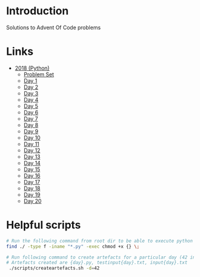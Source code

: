 # Introduction

Solutions to Advent Of Code problems 

# Links

* [2018 (Python)](./2018)
  * [Problem Set](https://adventofcode.com)
  * [Day 1](./2018/python/day01/1.py)
  * [Day 2](./2018/python/day02/2.py)
  * [Day 3](./2018/python/day03/3.py)
  * [Day 4](./2018/python/day04/4.py)
  * [Day 5](./2018/python/day05/5.py)
  * [Day 6](./2018/python/day06/6.py)
  * [Day 7](./2018/python/day07/7.py)
  * [Day 8](./2018/python/day08/8.py)
  * [Day 9](./2018/python/day09/9.py)
  * [Day 10](./2018/python/day10/10.py)
  * [Day 11](./2018/python/day11/11.py)
  * [Day 12](./2018/python/day12/12.py)
  * [Day 13](./2018/python/day13/13.py)
  * [Day 14](./2018/python/day14/14.py)
  * [Day 15](./2018/python/day15/15.py)
  * [Day 16](./2018/python/day16/16.py)
  * [Day 17](./2018/python/day17/17.py)
  * [Day 18](./2018/python/day18/18.py)
  * [Day 19](./2018/python/day19/19.py)
  * [Day 20](./2018/python/day20/20.py)

# Helpful scripts

```bash
# Run the following command from root dir to be able to execute python files as scripts.
find ./ -type f -iname "*.py" -exec chmod +x {} \;

# Run following command to create artefacts for a particular day (42 in this case).
# Artefacts created are {day}.py, testinput{day}.txt, input{day}.txt
 ./scripts/createartefacts.sh -d=42
```